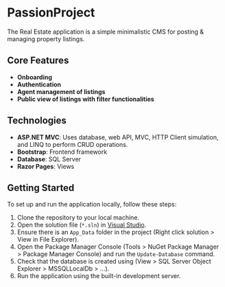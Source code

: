 # PassionProject

The Real Estate application is a simple minimalistic CMS for posting & managing property listings.

## Core Features

- **Onboarding**
- **Authentication**
- **Agent management of listings**
- **Public view of listings with filter functionalities**

## Technologies

- **ASP.NET MVC**: Uses database, web API, MVC, HTTP Client simulation, and LINQ to perform CRUD operations.
- **Bootstrap**: Frontend framework
- **Database**: SQL Server
- **Razor Pages**: Views

## Getting Started

To set up and run the application locally, follow these steps:

1. Clone the repository to your local machine.
2. Open the solution file (`*.sln`) in [Visual Studio](./PassionProject.sln).
3. Ensure there is an `App_Data` folder in the project (Right click solution > View in File Explorer).
4. Open the Package Manager Console (Tools > NuGet Package Manager > Package Manager Console) and run the `Update-Database` command.
5. Check that the database is created using (View > SQL Server Object Explorer > MSSQLLocalDb > ...).
6. Run the application using the built-in development server.

